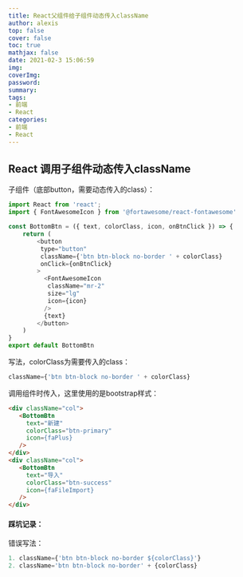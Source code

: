 ```yaml
---
title: React父组件给子组件动态传入className
author: alexis
top: false
cover: false
toc: true
mathjax: false
date: 2021-02-3 15:06:59
img:
coverImg:
password:
summary:
tags:
- 前端
- React
categories:
- 前端
- React
---
```


## React 调用子组件动态传入className

子组件（底部button，需要动态传入的class）：

```javascript
import React from 'react';
import { FontAwesomeIcon } from '@fortawesome/react-fontawesome'

const BottomBtn = ({ text, colorClass, icon, onBtnClick }) => {
    return (
        <button
         type="button"
         className={'btn btn-block no-border ' + colorClass}
         onClick={onBtnClick}
        >
          <FontAwesomeIcon
           className="mr-2"
           size="lg"
           icon={icon}
          />
          {text}  
        </button> 
    )
}
export default BottomBtn
```

写法，colorClass为需要传入的class：

```javascript
className={'btn btn-block no-border ' + colorClass}
```

调用组件时传入，这里使用的是bootstrap样式：

```html
<div className="col">
   <BottomBtn
     text="新建"
     colorClass="btn-primary"
     icon={faPlus}
   />
</div>
<div className="col">
   <BottomBtn
     text="导入"
     colorClass="btn-success"
     icon={faFileImport}
   />
</div>
```

#### 踩坑记录：

错误写法：

```javascript
1. className={'btn btn-block no-border ${colorClass}'}
2. className='btn btn-block no-border' + {colorClass}
```

